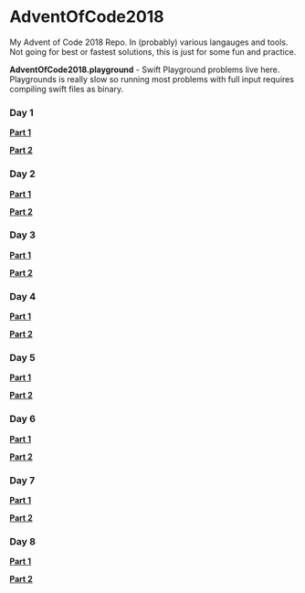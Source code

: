 # AdventOfCode2018
My Advent of Code 2018 Repo. In (probably) various langauges and tools. Not going for best or fastest solutions, this is just for some fun and practice.

**AdventOfCode2018.playground** - Swift Playground problems live here. Playgrounds is really slow so running most problems with full input requires compiling swift files as binary.

### Day 1

**[Part 1](AdventOfCode2018.playground/Pages/Day1Part1.xcplaygroundpage/Contents.swift)**

**[Part 2](AdventOfCode2018.playground/Pages/Day1Part2.xcplaygroundpage/Contents.swift)**

### Day 2

**[Part 1](AdventOfCode2018.playground/Pages/Day2Part1.xcplaygroundpage/Contents.swift)**

**[Part 2](AdventOfCode2018.playground/Pages/Day2Part2.xcplaygroundpage/Contents.swift)**

### Day 3

**[Part 1](AdventOfCode2018.playground/Pages/Day3Part1.xcplaygroundpage/Contents.swift)**

**[Part 2](AdventOfCode2018.playground/Pages/Day3Part2.xcplaygroundpage/Contents.swift)**

### Day 4

**[Part 1](AdventOfCode2018.playground/Pages/Day4Part1.xcplaygroundpage/Contents.swift)**

**[Part 2](AdventOfCode2018.playground/Pages/Day4Part2.xcplaygroundpage/Contents.swift)**

### Day 5

**[Part 1](AdventOfCode2018.playground/Pages/Day5Part1.xcplaygroundpage/Contents.swift)**

**[Part 2](AdventOfCode2018.playground/Pages/Day5Part2.xcplaygroundpage/Contents.swift)**

### Day 6

**[Part 1](AdventOfCode2018.playground/Pages/Day6Part1.xcplaygroundpage/Contents.swift)**

**[Part 2](AdventOfCode2018.playground/Pages/Day6Part2.xcplaygroundpage/Contents.swift)**

### Day 7

**[Part 1](AdventOfCode2018.playground/Pages/Day7Part1.xcplaygroundpage/Contents.swift)**

**[Part 2](AdventOfCode2018.playground/Pages/Day7Part2.xcplaygroundpage/Contents.swift)**

### Day 8

**[Part 1](AdventOfCode2018.playground/Pages/Day8Part1.xcplaygroundpage/Contents.swift)**

**[Part 2](AdventOfCode2018.playground/Pages/Day8Part2.xcplaygroundpage/Contents.swift)**
